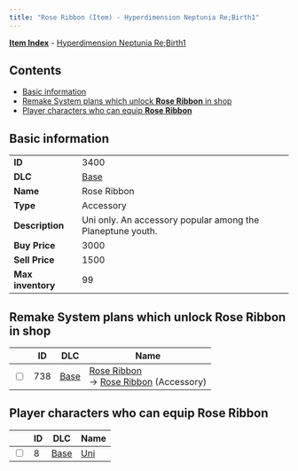 ```yaml
---
title: "Rose Ribbon (Item) - Hyperdimension Neptunia Re;Birth1"
---
```


[**Item Index**](/neptunia/rb1/item/index.html) - [Hyperdimension Neptunia Re;Birth1](/neptunia/rb1)

## Contents

- [Basic information](#basic-information)
- [Remake System plans which unlock **Rose Ribbon** in shop](#remake-system-plans-which-unlock-rose-ribbon-in-shop)
- [Player characters who can equip **Rose Ribbon**](#player-characters-who-can-equip-rose-ribbon)

## Basic information

|   |   |
| -- | -- |
| **ID** | 3400 |
| **DLC** | [Base](/neptunia/rb1/dlc/1-base.html) |
| **Name** | Rose Ribbon |
| **Type** | Accessory |
| **Description** | Uni only. An accessory popular among the Planeptune youth. |
| **Buy Price** | 3000 |
| **Sell Price** | 1500 |
| **Max inventory** | 99 |


## Remake System plans which unlock **Rose Ribbon** in shop

|    | ID | DLC | Name |
| -- | -- | --- | ---- |
| <input type="checkbox" id="rb1-remake-1-738" class="trackbox" /> | 738 | [Base](/neptunia/rb1/dlc/1-base.html) | [Rose Ribbon](/neptunia/rb1/remake/1-738-rose-ribbon.html)<br /> → [Rose Ribbon](/neptunia/rb1/item/1-3400-rose-ribbon.html) (Accessory) |


## Player characters who can equip **Rose Ribbon**

|    | ID | DLC | Name |
| -- | -- | --- | ---- |
| <input type="checkbox" id="rb1-player-1-8" class="trackbox" /> | 8 | [Base](/neptunia/rb1/dlc/1-base.html) | [Uni](/neptunia/rb1/player/1-8-uni.html) |
